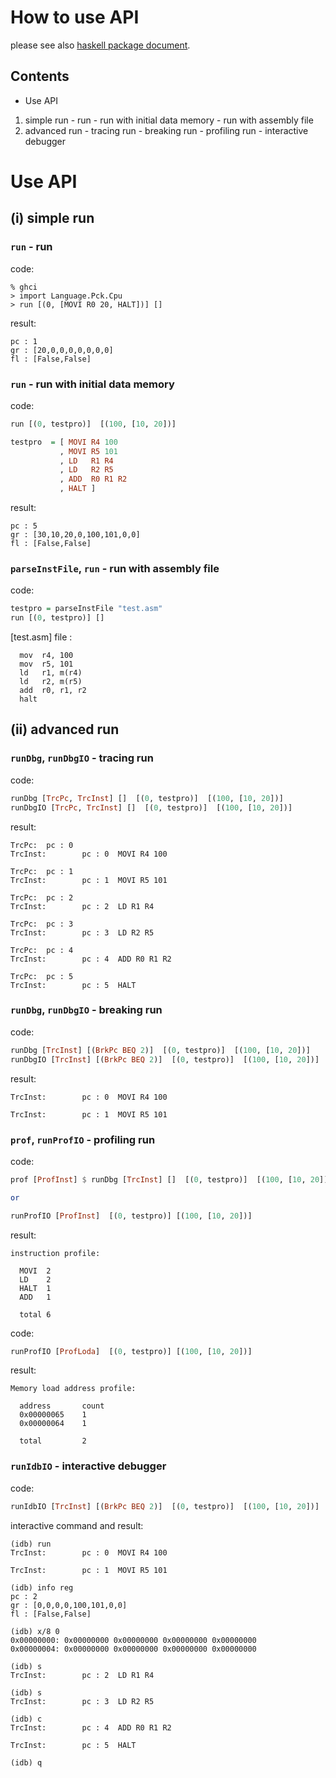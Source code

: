 How to use API
==============

please see also [haskell package document](https://hackage.haskell.org/package/processor-creative-kit).


Contents
--------
  - Use API
   1. simple run
     - run
     - run with initial data memory
     - run with assembly file
   2. advanced run
     - tracing run
     - breaking run
     - profiling run
     - interactive debugger


Use API
=======

(i) simple run
---------------------

### `run` - run
code:

  ~~~~ {.haskell}
  % ghci
  > import Language.Pck.Cpu
  > run [(0, [MOVI R0 20, HALT])] []
  ~~~~

result:
  ```
  pc : 1
  gr : [20,0,0,0,0,0,0,0]
  fl : [False,False]
  ```

### `run` - run with initial data memory

  code:
  ```haskell
  run [(0, testpro)]  [(100, [10, 20])]

  testpro  = [ MOVI R4 100
             , MOVI R5 101
             , LD   R1 R4
             , LD   R2 R5
             , ADD  R0 R1 R2
             , HALT ]
  ```

result:
  ```
  pc : 5
  gr : [30,10,20,0,100,101,0,0]
  fl : [False,False]
  ```


### `parseInstFile`, `run` - run with assembly file

code:
  ```haskell
  testpro = parseInstFile "test.asm"
  run [(0, testpro)] []
```

[test.asm] file :
  ```
    mov  r4, 100
    mov  r5, 101
    ld   r1, m(r4)
    ld   r2, m(r5)
    add  r0, r1, r2
    halt
  ```


(ii) advanced run
---------------------

### `runDbg`, `runDbgIO` - tracing run

code:
  ```haskell
  runDbg [TrcPc, TrcInst] []  [(0, testpro)]  [(100, [10, 20])]
  runDbgIO [TrcPc, TrcInst] []  [(0, testpro)]  [(100, [10, 20])]
  ```

result:
  ```
  TrcPc:  pc : 0
  TrcInst:        pc : 0  MOVI R4 100
  
  TrcPc:  pc : 1
  TrcInst:        pc : 1  MOVI R5 101
  
  TrcPc:  pc : 2
  TrcInst:        pc : 2  LD R1 R4
  
  TrcPc:  pc : 3
  TrcInst:        pc : 3  LD R2 R5
  
  TrcPc:  pc : 4
  TrcInst:        pc : 4  ADD R0 R1 R2
  
  TrcPc:  pc : 5
  TrcInst:        pc : 5  HALT
  ```





### `runDbg`, `runDbgIO` - breaking run

code:
  ```haskell
  runDbg [TrcInst] [(BrkPc BEQ 2)]  [(0, testpro)]  [(100, [10, 20])]
  runDbgIO [TrcInst] [(BrkPc BEQ 2)]  [(0, testpro)]  [(100, [10, 20])]
  ```

result:
  ```
  TrcInst:        pc : 0  MOVI R4 100
  
  TrcInst:        pc : 1  MOVI R5 101
  ```



### `prof`, `runProfIO` - profiling run

code:
  ```haskell
  prof [ProfInst] $ runDbg [TrcInst] []  [(0, testpro)]  [(100, [10, 20])]
  
  or

  runProfIO [ProfInst]  [(0, testpro)] [(100, [10, 20])]
  ```

result:
  ```
  instruction profile:
  
    MOVI  2
    LD    2
    HALT  1
    ADD   1
  
    total 6
  ```

code:
  ```haskell
  runProfIO [ProfLoda]  [(0, testpro)] [(100, [10, 20])]
  ```

result:
  ```
  Memory load address profile:
  
    address       count
    0x00000065    1
    0x00000064    1
  
    total         2
  ```



### `runIdbIO` - interactive debugger

code:
  ```haskell
  runIdbIO [TrcInst] [(BrkPc BEQ 2)]  [(0, testpro)]  [(100, [10, 20])]
  ```

interactive command and result:
  ```
  (idb) run
  TrcInst:        pc : 0  MOVI R4 100
  
  TrcInst:        pc : 1  MOVI R5 101
  
  (idb) info reg
  pc : 2
  gr : [0,0,0,0,100,101,0,0]
  fl : [False,False]
  
  (idb) x/8 0
  0x00000000: 0x00000000 0x00000000 0x00000000 0x00000000
  0x00000004: 0x00000000 0x00000000 0x00000000 0x00000000
  
  (idb) s
  TrcInst:        pc : 2  LD R1 R4
  
  (idb) s
  TrcInst:        pc : 3  LD R2 R5
  
  (idb) c
  TrcInst:        pc : 4  ADD R0 R1 R2
  
  TrcInst:        pc : 5  HALT
  
  (idb) q
  ```

